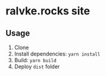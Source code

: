 # ralvke.rocks site

## Usage
1. Clone
2. Install dependencies: `yarn install`
3. Build: `yarn build`
4. Deploy `dist` folder
